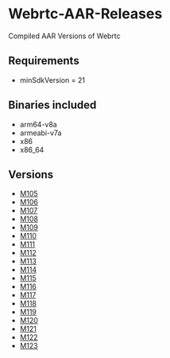 # Webrtc-AAR-Releases
Compiled AAR Versions of Webrtc

## Requirements
- minSdkVersion = 21

## Binaries included
- arm64-v8a
- armeabi-v7a
- x86
- x86_64

## Versions

 - [M105](https://github.com/AhmedHumk/Webrtc-AAr-Build-Releases/releases/download/V105/libwebrtc-m105.aar)
 - [M106](https://github.com/AhmedHumk/Webrtc-AAr-Build-Releases/releases/download/V106/libwebrtc-m106.aar)
 - [M107](https://github.com/AhmedHumk/Webrtc-AAr-Build-Releases/releases/download/V107/libwebrtc-m107.aar)
 - [M108](https://github.com/AhmedHumk/Webrtc-AAr-Build-Releases/releases/download/V108/libwebrtc-m108.aar)
 - [M109](https://github.com/AhmedHumk/Webrtc-AAr-Build-Releases/releases/download/V109/libwebrtc-m109.aar)
 - [M110](https://github.com/AhmedHumk/Webrtc-AAr-Build-Releases/releases/download/V110/libwebrtc-m110.aar)
 - [M111](https://github.com/AhmedHumk/Webrtc-AAr-Build-Releases/releases/download/V111/libwebrtc-m111.aar)
 - [M112](https://github.com/AhmedHumk/Webrtc-AAr-Build-Releases/releases/download/V112/libwebrtc-m112.aar)
 - [M113](https://github.com/AhmedHumk/Webrtc-AAr-Build-Releases/releases/download/V113/libwebrtc-m113.aar)
 - [M114](https://github.com/AhmedHumk/Webrtc-AAr-Build-Releases/releases/download/V114/libwebrtc-m114.aar)
 - [M115](https://github.com/AhmedHumk/Webrtc-AAr-Build-Releases/releases/download/V115/libwebrtc-m115.aar)
 - [M116](https://github.com/AhmedHumk/Webrtc-AAr-Build-Releases/releases/download/V116/libwebrtc-m116.aar)
 - [M117](https://github.com/AhmedHumk/Webrtc-AAr-Build-Releases/releases/download/V117/libwebrtc-m117.aar)
 - [M118](https://github.com/AhmedHumk/Webrtc-AAr-Build-Releases/releases/download/V118/libwebrtc-m118.aar)
 - [M119](https://github.com/AhmedHumk/Webrtc-AAr-Build-Releases/releases/download/V119/libwebrtc-m119.aar)
 - [M120](https://github.com/AhmedHumk/Webrtc-AAr-Build-Releases/releases/download/V120/libwebrtc-m120.aar)
 - [M121](https://github.com/AhmedHumk/Webrtc-AAr-Build-Releases/releases/download/V121/libwebrtc-m121.aar)
 - [M122](https://github.com/AhmedHumk/Webrtc-AAr-Build-Releases/releases/download/V122/libwebrtc-m122.aar)
 - [M123](https://github.com/AhmedHumk/Webrtc-AAr-Build-Releases/releases/download/V123/libwebrtc-m123.aar)
